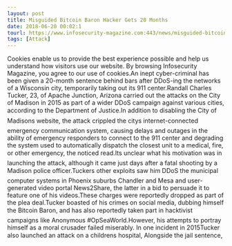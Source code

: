 ```yaml
---
layout: post
title: Misguided Bitcoin Baron Hacker Gets 20 Months
date: 2018-06-20 00:02:1
tourl: https://www.infosecurity-magazine.com:443/news/misguided-bitcoin-baron-hacker/
tags: [Attack]
---
```

Cookies enable us to provide the best experience possible and help us understand how visitors use our website. By browsing Infosecurity Magazine, you agree to our use of cookies.An inept cyber-criminal has been given a 20-month sentence behind bars after DDoS-ing the networks of a Wisconsin city, temporarily taking out its 911 center.Randall Charles Tucker, 23, of Apache Junction, Arizona carried out the attacks on the City of Madison in 2015 as part of a wider DDoS campaign against various cities, according to the Department of Justice.In addition to disabling the City of Madisons website, the attack crippled the citys internet-connected emergency communication system, causing delays and outages in the ability of emergency responders to connect to the 911 center and degrading the system used to automatically dispatch the closest unit to a medical, fire, or other emergency, the noticed read.Its unclear what his motivation was in launching the attack, although it came just days after a fatal shooting by a Madison police officer.Tuckers other exploits saw him DDoS the municipal computer systems in Phoenix suburbs Chandler and Mesa and user-generated video portal News2Share, the latter in a bid to persuade it to feature one of his videos.These charges were reportedly dropped as part of the plea deal.Tucker boasted of his crimes on social media, dubbing himself the Bitcoin Baron, and has also reportedly taken part in hacktivist campaigns like Anonymous #OpSeaWorld.However, his attempts to portray himself as a moral crusader failed miserably. In one incident in 2015Tucker also launched an attack on a childrens hospital, Alongside the jail sentence, 